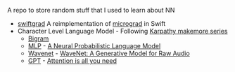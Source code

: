 A repo to store random stuff that I used to learn about NN 

- [swiftgrad](./swiftgrad/swiftgrad.playground/Contents.swift) A reimplementation of [micrograd](https://github.com/karpathy/micrograd) in Swift
- Character Level Language Model - Following [Karpathy makemore series](https://karpathy.ai/zero-to-hero.html)
    - [Bigram](./makemore/01-bigram.ipynb)
    - [MLP](./makemore/02-mlp.ipynb) - [A Neural Probabilistic Language Model](https://www.jmlr.org/papers/volume3/bengio03a/bengio03a.pdf)
    - [Wavenet](./makemore/03-wavenet.ipynb) - [WaveNet: A Generative Model for Raw Audio](https://arxiv.org/abs/1609.03499)
    - [GPT](./makemore/04-gpt.ipynb) - [Attention is all you need](https://arxiv.org/abs/1706.03762)
